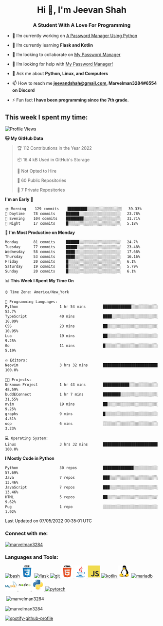 <h1 align="center">Hi 👋, I'm Jeevan Shah</h1>
<h3 align="center">A Student With A Love For Programming</h3>

- 🔭 I’m currently working on [A Password Manager Using Python](https://github.com/marvelman3284/Python-Password-Manager)

- 🌱 I’m currently learning **Flask and Kotlin**

- 👯 I’m looking to collaborate on [My Password Manager](https://github.com/marvelman3284/Python-Password-Manager)

- 🤝 I’m looking for help with [My Password Manager!](https://github.com/marvelman3284/Python-Password-Manager)

- 💬 Ask me about **Python, Linux, and Computers**

- 📫 How to reach me **jeevandshah@gmail.com, Marvelman3284#6554 on Discord**

- ⚡ Fun fact **I have been programming since the 7th grade.**

## This week I spent my time:

<!--START_SECTION:waka-->
![Profile Views](http://img.shields.io/badge/Profile%20Views-0-blue)

**🐱 My GitHub Data** 

> 🏆 112 Contributions in the Year 2022
 > 
> 📦 16.4 kB Used in GitHub's Storage 
 > 
> 🚫 Not Opted to Hire
 > 
> 📜 60 Public Repositories 
 > 
> 🔑 7 Private Repositories  
 > 
**I'm an Early 🐤** 

```text
🌞 Morning    129 commits    █████████░░░░░░░░░░░░░░░░   39.33% 
🌆 Daytime    78 commits     ██████░░░░░░░░░░░░░░░░░░░   23.78% 
🌃 Evening    104 commits    ████████░░░░░░░░░░░░░░░░░   31.71% 
🌙 Night      17 commits     █░░░░░░░░░░░░░░░░░░░░░░░░   5.18%

```
📅 **I'm Most Productive on Monday** 

```text
Monday       81 commits     ██████░░░░░░░░░░░░░░░░░░░   24.7% 
Tuesday      77 commits     █████░░░░░░░░░░░░░░░░░░░░   23.48% 
Wednesday    58 commits     ████░░░░░░░░░░░░░░░░░░░░░   17.68% 
Thursday     53 commits     ████░░░░░░░░░░░░░░░░░░░░░   16.16% 
Friday       20 commits     █░░░░░░░░░░░░░░░░░░░░░░░░   6.1% 
Saturday     19 commits     █░░░░░░░░░░░░░░░░░░░░░░░░   5.79% 
Sunday       20 commits     █░░░░░░░░░░░░░░░░░░░░░░░░   6.1%

```


📊 **This Week I Spent My Time On** 

```text
⌚︎ Time Zone: America/New_York

💬 Programming Languages: 
Python                   1 hr 54 mins        █████████████░░░░░░░░░░░░   53.7% 
TypeScript               40 mins             ████░░░░░░░░░░░░░░░░░░░░░   18.89% 
CSS                      23 mins             ██░░░░░░░░░░░░░░░░░░░░░░░   10.95% 
Lua                      19 mins             ██░░░░░░░░░░░░░░░░░░░░░░░   9.25% 
Go                       11 mins             █░░░░░░░░░░░░░░░░░░░░░░░░   5.19%

🔥 Editors: 
Neovim                   3 hrs 32 mins       █████████████████████████   100.0%

🐱‍💻 Projects: 
Unknown Project          1 hr 43 mins        ████████████░░░░░░░░░░░░░   48.59% 
buddEConnect             1 hr 7 mins         ████████░░░░░░░░░░░░░░░░░   31.55% 
nvim                     19 mins             ██░░░░░░░░░░░░░░░░░░░░░░░   9.25% 
graphs                   9 mins              █░░░░░░░░░░░░░░░░░░░░░░░░   4.51% 
oop                      6 mins              ░░░░░░░░░░░░░░░░░░░░░░░░░   3.23%

💻 Operating System: 
Linux                    3 hrs 32 mins       █████████████████████████   100.0%

```

**I Mostly Code in Python** 

```text
Python                   30 repos            ██████████████░░░░░░░░░░░   57.69% 
Java                     7 repos             ███░░░░░░░░░░░░░░░░░░░░░░   13.46% 
JavaScript               7 repos             ███░░░░░░░░░░░░░░░░░░░░░░   13.46% 
HTML                     5 repos             ██░░░░░░░░░░░░░░░░░░░░░░░   9.62% 
Pug                      1 repo              ░░░░░░░░░░░░░░░░░░░░░░░░░   1.92%

```



 Last Updated on 07/05/2022 00:35:01 UTC
<!--END_SECTION:waka-->

<h3 align="left">Connect with me:</h3>
<p align="left">
<a href="https://twitter.com/marvelman3284" target="blank"><img align="center" src="https://cdn.jsdelivr.net/npm/simple-icons@3.0.1/icons/twitter.svg" alt="marvelman3284" height="30" width="40" /></a>
</p>

<h3 align="left">Languages and Tools:</h3>
<p align="left"> <a href="https://www.gnu.org/software/bash/" target="_blank"> <img src="https://www.vectorlogo.zone/logos/gnu_bash/gnu_bash-icon.svg" alt="bash" width="40" height="40"/> </a> <a href="https://www.w3schools.com/css/" target="_blank"> <img src="https://raw.githubusercontent.com/devicons/devicon/master/icons/css3/css3-original-wordmark.svg" alt="css3" width="40" height="40"/> </a> <a href="https://flask.palletsprojects.com/" target="_blank"> <img src="https://www.vectorlogo.zone/logos/pocoo_flask/pocoo_flask-icon.svg" alt="flask" width="40" height="40"/> </a> <a href="https://git-scm.com/" target="_blank"> <img src="https://www.vectorlogo.zone/logos/git-scm/git-scm-icon.svg" alt="git" width="40" height="40"/> </a> <a href="https://www.w3.org/html/" target="_blank"> <img src="https://raw.githubusercontent.com/devicons/devicon/master/icons/html5/html5-original-wordmark.svg" alt="html5" width="40" height="40"/> </a> <a href="https://www.java.com" target="_blank"> <img src="https://raw.githubusercontent.com/devicons/devicon/master/icons/java/java-original.svg" alt="java" width="40" height="40"/> </a> <a href="https://developer.mozilla.org/en-US/docs/Web/JavaScript" target="_blank"> <img src="https://raw.githubusercontent.com/devicons/devicon/master/icons/javascript/javascript-original.svg" alt="javascript" width="40" height="40"/> </a> <a href="https://kotlinlang.org" target="_blank"> <img src="https://www.vectorlogo.zone/logos/kotlinlang/kotlinlang-icon.svg" alt="kotlin" width="40" height="40"/> </a> <a href="https://www.linux.org/" target="_blank"> <img src="https://raw.githubusercontent.com/devicons/devicon/master/icons/linux/linux-original.svg" alt="linux" width="40" height="40"/> </a> <a href="https://mariadb.org/" target="_blank"> <img src="https://www.vectorlogo.zone/logos/mariadb/mariadb-icon.svg" alt="mariadb" width="40" height="40"/> </a> <a href="https://www.mysql.com/" target="_blank"> <img src="https://raw.githubusercontent.com/devicons/devicon/master/icons/mysql/mysql-original-wordmark.svg" alt="mysql" width="40" height="40"/> </a> <a href="https://nodejs.org" target="_blank"> <img src="https://raw.githubusercontent.com/devicons/devicon/master/icons/nodejs/nodejs-original-wordmark.svg" alt="nodejs" width="40" height="40"/> </a> <a href="https://www.python.org" target="_blank"> <img src="https://raw.githubusercontent.com/devicons/devicon/master/icons/python/python-original.svg" alt="python" width="40" height="40"/> </a> <a href="https://pytorch.org/" target="_blank"> <img src="https://www.vectorlogo.zone/logos/pytorch/pytorch-icon.svg" alt="pytorch" width="40" height="40"/> </a> </p>


<p>&nbsp;<img align="center" src="https://github-readme-stats.vercel.app/api?username=marvelman3284&show_icons=true&locale=en&theme=blue-green" alt="marvelman3284" /></p>

<p><img align="center" src="https://github-readme-streak-stats.herokuapp.com/?user=marvelman3284&theme=blue-green" alt="marvelman3284" /></p>


[![spotify-github-profile](https://spotify-github-profile.vercel.app/api/view?uid=lp0lvf5zzesrwq2hdzmfnkjsq&cover_image=true&theme=default)](https://github.com/kittinan/spotify-github-profile)
